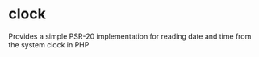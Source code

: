 # clock
Provides a simple PSR-20 implementation for reading date and time from the system clock in PHP
